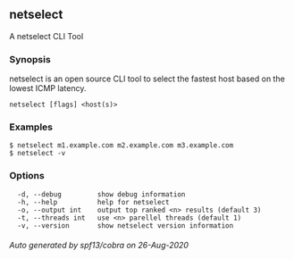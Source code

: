 ## netselect

A netselect CLI Tool

### Synopsis

netselect is an open source CLI tool to select the fastest host based on the lowest ICMP latency.

```
netselect [flags] <host(s)>
```

### Examples

```
$ netselect m1.example.com m2.example.com m3.example.com
$ netselect -v

```

### Options

```
  -d, --debug         show debug information
  -h, --help          help for netselect
  -o, --output int    output top ranked <n> results (default 3)
  -t, --threads int   use <n> parellel threads (default 1)
  -v, --version       show netselect version information
```

###### Auto generated by spf13/cobra on 26-Aug-2020
